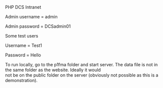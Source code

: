 PHP DCS Intranet

Admin username = admin

Admin password = DCSadmin01

Some test users

Username = Test1

Password = Hello

To run locally, go to the p1fma folder and start server. The data file is not in the same folder as the website. Ideally it would  
not be on the public folder on the server (obviously not possible as this is a demonstration).
